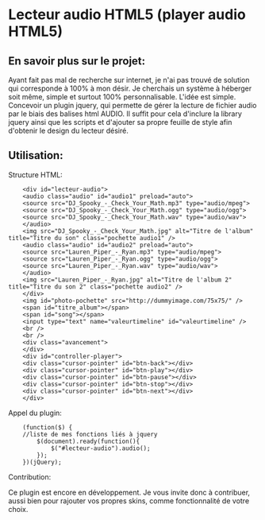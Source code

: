 Lecteur audio HTML5 (player audio HTML5)
===================


En savoir plus sur le projet:
-----------------

Ayant fait pas mal de recherche sur internet, je n'ai pas trouvé de solution qui corresponde à 100% à mon désir. Je cherchais un système à héberger soit même, simple et surtout 100% personnalisable.
L'idée est simple. Concevoir un plugin jquery, qui permette de gérer la lecture de fichier audio par le biais des balises html AUDIO.
Il suffit pour cela d'inclure la library jquery ainsi que les scripts et d'ajouter sa propre feuille de style afin d'obtenir le design du lecteur désiré.

Utilisation:
-----------------
Structure HTML:

		<div id="lecteur-audio">
		<audio class="audio" id="audio1" preload="auto">
		<source src="DJ_Spooky_-_Check_Your_Math.mp3" type="audio/mpeg">
		<source src="DJ_Spooky_-_Check_Your_Math.ogg" type="audio/ogg">
		<source src="DJ_Spooky_-_Check_Your_Math.wav" type="audio/wav">
		</audio>
		<img src="DJ_Spooky_-_Check_Your_Math.jpg" alt="Titre de l'album" title="Titre du son" class="pochette audio1" />
		<audio class="audio" id="audio2" preload="auto">
		<source src="Lauren_Piper_-_Ryan.mp3" type="audio/mpeg">
		<source src="Lauren_Piper_-_Ryan.ogg" type="audio/ogg">
		<source src="Lauren_Piper_-_Ryan.wav" type="audio/wav">
		</audio>
		<img src="Lauren_Piper_-_Ryan.jpg" alt="Titre de l'album 2" title="Titre du son 2" class="pochette audio2" />
		</div>
		<img id="photo-pochette" src="http://dummyimage.com/75x75/" />
		<span id="titre_album"></span>
		<span id="song"></span>
		<input type="text" name="valeurtimeline" id="valeurtimeline" />
		<br />
		<br />
		<div class="avancement">
		</div>
		<div id="controller-player">
		<div class="cursor-pointer" id="btn-back"></div>
		<div class="cursor-pointer" id="btn-play"></div>
		<div class="cursor-pointer" id="btn-pause"></div>
		<div class="cursor-pointer" id="btn-stop"></div>
		<div class="cursor-pointer" id="btn-next"></div>
		</div>

Appel du plugin:

		(function($) {
		//liste de mes fonctions liés à jquery
			$(document).ready(function(){
				$("#lecteur-audio").audio();
			});
		})(jQuery);

Contribution:

Ce plugin est encore en développement. Je vous invite donc à contribuer, aussi bien pour rajouter vos propres skins, comme fonctionnalité de votre choix.